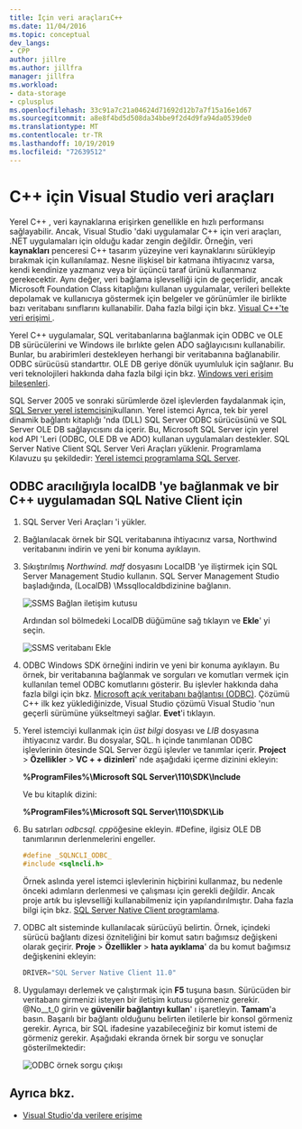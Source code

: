 ```yaml
---
title: İçin veri araçlarıC++
ms.date: 11/04/2016
ms.topic: conceptual
dev_langs:
- CPP
author: jillre
ms.author: jillfra
manager: jillfra
ms.workload:
- data-storage
- cplusplus
ms.openlocfilehash: 33c91a7c21a04624d71692d12b7a7f15a16e1d67
ms.sourcegitcommit: a8e8f4bd5d508da34bbe9f2d4d9fa94da0539de0
ms.translationtype: MT
ms.contentlocale: tr-TR
ms.lasthandoff: 10/19/2019
ms.locfileid: "72639512"
---
```

# <a name="visual-studio-data-tools-for-c"></a>C++ için Visual Studio veri araçları

Yerel C++ , veri kaynaklarına erişirken genellikle en hızlı performansı sağlayabilir. Ancak, Visual Studio 'daki uygulamalar C++ için veri araçları, .NET uygulamaları için olduğu kadar zengin değildir. Örneğin, veri **kaynakları** penceresi C++ tasarım yüzeyine veri kaynaklarını sürükleyip bırakmak için kullanılamaz. Nesne ilişkisel bir katmana ihtiyacınız varsa, kendi kendinize yazmanız veya bir üçüncü taraf ürünü kullanmanız gerekecektir. Aynı değer, veri bağlama işlevselliği için de geçerlidir, ancak Microsoft Foundation Class kitaplığını kullanan uygulamalar, verileri bellekte depolamak ve kullanıcıya göstermek için belgeler ve görünümler ile birlikte bazı veritabanı sınıflarını kullanabilir. Daha fazla bilgi için bkz. [Visual C++'te veri erişimi ](/cpp/data/data-access-in-cpp).

Yerel C++ uygulamalar, SQL veritabanlarına bağlanmak için ODBC ve OLE DB sürücülerini ve Windows ile bırlıkte gelen ADO sağlayıcısını kullanabilir. Bunlar, bu arabirimleri destekleyen herhangi bir veritabanına bağlanabilir. ODBC sürücüsü standarttır. OLE DB geriye dönük uyumluluk için sağlanır. Bu veri teknolojileri hakkında daha fazla bilgi için bkz. [Windows veri erişim bileşenleri](/previous-versions/windows/desktop/ms692897(v=vs.85)).

SQL Server 2005 ve sonraki sürümlerde özel işlevlerden faydalanmak için, [SQL Server yerel istemcisini](/sql/relational-databases/native-client/sql-server-native-client)kullanın. Yerel istemci Ayrıca, tek bir yerel dinamik bağlantı kitaplığı 'nda (DLL) SQL Server ODBC sürücüsünü ve SQL Server OLE DB sağlayıcısını da içerir. Bu, Microsoft SQL Server için yerel kod API 'Leri (ODBC, OLE DB ve ADO) kullanan uygulamaları destekler. SQL Server Native Client SQL Server Veri Araçları yüklenir. Programlama Kılavuzu şu şekildedir: [Yerel istemci programlama SQL Server](/sql/relational-databases/native-client/sql-server-native-client-programming).

## <a name="to-connect-to-localdb-through-odbc-and-sql-native-client-from-a-c-application"></a>ODBC aracılığıyla localDB 'ye bağlanmak ve bir C++ uygulamadan SQL Native Client için

1. SQL Server Veri Araçları 'i yükler.

2. Bağlanılacak örnek bir SQL veritabanına ihtiyacınız varsa, Northwind veritabanını indirin ve yeni bir konuma ayıklayın.

3. Sıkıştırılmış *Northwind. mdf* dosyasını LocalDB 'ye iliştirmek için SQL Server Management Studio kullanın. SQL Server Management Studio başladığında, (LocalDB) \Mssqllocaldbdizinine bağlanın.

   ![SSMS Bağlan iletişim kutusu](../data-tools/media/raddata-ssms-connect-dialog.png)

   Ardından sol bölmedeki LocalDB düğümüne sağ tıklayın ve **Ekle**' yi seçin.

   ![SSMS veritabanı Ekle](../data-tools/media/raddata-ssms-attach-database.png)

4. ODBC Windows SDK örneğini indirin ve yeni bir konuma ayıklayın. Bu örnek, bir veritabanına bağlanmak ve sorguları ve komutları vermek için kullanılan temel ODBC komutlarını gösterir. Bu işlevler hakkında daha fazla bilgi için bkz. [Microsoft açık veritabanı bağlantısı (ODBC)](/sql/odbc/microsoft-open-database-connectivity-odbc). Çözümü C++ ilk kez yüklediğinizde, Visual Studio çözümü Visual Studio 'nun geçerli sürümüne yükseltmeyi sağlar. **Evet**'i tıklayın.

5. Yerel istemciyi kullanmak için *üst bilgi* dosyası ve *LIB* dosyasına ihtiyacınız vardır. Bu dosyalar, SQL. h içinde tanımlanan ODBC işlevlerinin ötesinde SQL Server özgü işlevler ve tanımlar içerir. **Project**  > **Özellikler**  > **VC + + dizinleri**' nde aşağıdaki içerme dizinini ekleyin:

   **%ProgramFiles%\Microsoft SQL Server\110\SDK\Include**

   Ve bu kitaplık dizini:

   **%ProgramFiles%\Microsoft SQL Server\110\SDK\Lib**

6. Bu satırları *odbcsql. cpp*öğesine ekleyin. #Define, ilgisiz OLE DB tanımlarının derlenmelerini engeller.

   ```cpp
   #define _SQLNCLI_ODBC_
   #include <sqlncli.h>
   ```

    Örnek aslında yerel istemci işlevlerinin hiçbirini kullanmaz, bu nedenle önceki adımların derlenmesi ve çalışması için gerekli değildir. Ancak proje artık bu işlevselliği kullanabilmeniz için yapılandırılmıştır. Daha fazla bilgi için bkz. [SQL Server Native Client programlama](/sql/relational-databases/native-client/sql-server-native-client).

7. ODBC alt sisteminde kullanılacak sürücüyü belirtin. Örnek, içindeki sürücü bağlantı dizesi özniteliğini bir komut satırı bağımsız değişkeni olarak geçirir. **Proje**  > **Özellikler**  > **hata ayıklama**' da bu komut bağımsız değişkenini ekleyin:

   ```cpp
   DRIVER="SQL Server Native Client 11.0"
   ```

8. Uygulamayı derlemek ve çalıştırmak için **F5** tuşuna basın. Sürücüden bir veritabanı girmenizi isteyen bir iletişim kutusu görmeniz gerekir. @No__t_0 girin ve **güvenilir bağlantıyı kullan**' ı işaretleyin. **Tamam**'a basın. Başarılı bir bağlantı olduğunu belirten iletilerle bir konsol görmeniz gerekir. Ayrıca, bir SQL ifadesine yazabileceğiniz bir komut istemi de görmeniz gerekir. Aşağıdaki ekranda örnek bir sorgu ve sonuçlar gösterilmektedir:

   ![ODBC örnek sorgu çıkışı](../data-tools/media/raddata-odbc-sample-query-output.png)

## <a name="see-also"></a>Ayrıca bkz.

- [Visual Studio'da verilere erişime](../data-tools/accessing-data-in-visual-studio.md)